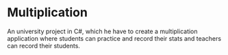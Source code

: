 # Multiplication
An university project in C#, which he have to create a multiplication 
application where students can practice and record their stats and teachers can record their students.
